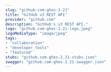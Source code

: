 ```yaml
---
slug: "github-com-ghes-2-21"
title: "GitHub v3 REST API"
provider: "github.com"
description: "GitHub's v3 REST API."
logo: "github.com-ghes-2.21-logo.jpeg"
logoMediaType: "image/jpeg"
tags:
- "collaboration"
- "developer_tools"
- "featured"
stubs: "github.com-ghes-2.21-stubs.json"
swagger: "github.com-ghes-2.21-swagger.json"
---
```

